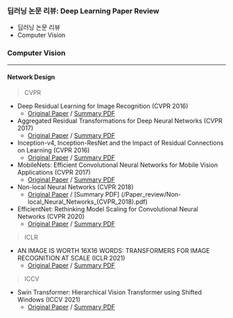 ### 딥러닝 논문 리뷰: Deep Learning Paper Review

* 딥러닝 논문 리뷰
* Computer Vision

### Computer Vision
***
#### Network Design
> CVPR
* Deep Residual Learning for Image Recognition (CVPR 2016)
  * [Original Paper](https://www.cv-foundation.org/openaccess/content_cvpr_2016/papers/He_Deep_Residual_Learning_CVPR_2016_paper.pdf) / [Summary PDF](/Paper_review/Deep_Residual_Learning_for_Image_Recognition_(CVPR_2016).pdf)
* Aggregated Residual Transformations for Deep Neural Networks (CVPR 2017)
  * [Original Paper](https://arxiv.org/pdf/1611.05431.pdf) / [Summary PDF](/Paper_review/Aggregated_Residual_Transformations_for_Deep_Neural_Networks_(CVPR_2017).pdf)
* Inception-v4, Inception-ResNet and the Impact of Residual Connections on Learning (CVPR 2016)
  * [Original Paper](https://arxiv.org/pdf/1602.07261.pdf) / [Summary PDF](/Paper_review/Inception-v4_Inception-ResNet_and_the_Impact_of_Residual_Connections_on_Learning_(CVPR_2016).pdf)
* MobileNets: Efficient Convolutional Neural Networks for Mobile Vision Applications (CVPR 2017)
  * [Original Paper](https://arxiv.org/pdf/1704.04861.pdf) / [Summary PDF](/Paper_review/MobileNets_Efficient_Convolutional_Neural_Networks_for_Mobile_Vision_Applications_(CVPR_2017).pdf)
* Non-local Neural Networks (CVPR 2018)
  * [Original Paper](https://openaccess.thecvf.com/content_cvpr_2018/papers/Wang_Non-Local_Neural_Networks_CVPR_2018_paper.pdf) / [Summary PDF] (/Paper_review/Non-local_Neural_Networks_(CVPR_2018).pdf)
* EfficientNet: Rethinking Model Scaling for Convolutional Neural Networks (CVPR 2020)
  * [Original Paper](https://arxiv.org/pdf/1905.11946.pdf) / [Summary PDF](/Paper_review/EfficientNet_Rethinking_Model_Scaling_for_Convolutional_Neural_Networks_(CVPR_2020).pdf)
> ICLR
* AN IMAGE IS WORTH 16X16 WORDS: TRANSFORMERS FOR IMAGE RECOGNITION AT SCALE (ICLR 2021)
  * [Original Paper](https://arxiv.org/pdf/2010.11929.pdf) / [Summary PDF](/Paper_review/AN_IMAGE_IS_WORTH_16X16_WORDS_TRANSFORMERS_FOR_IMAGE_RECOGNITION_AT_SCALE_(ICLR_2021).pdf)
> ICCV
* Swin Transformer: Hierarchical Vision Transformer using Shifted Windows (ICCV 2021)
  * [Original Paper](https://arxiv.org/pdf/2103.14030.pdf) / [Summary PDF](/Paper_review/Swin_Transformer_Hierarchical_Vision_Transformer_using_Shifted_Windows_(ICCV_2021).pdf)
